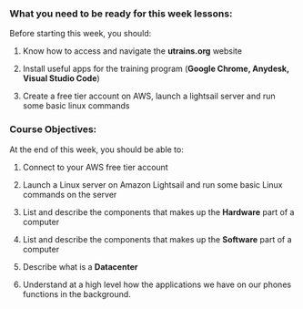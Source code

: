 ### **What you need to be ready for this week lessons:**

Before starting this week, you should:

1.  Know how to access and navigate the **utrains.org** website
    
2.  Install useful apps for the training program (**Google Chrome, Anydesk, Visual Studio Code**)
    
3.  Create a free tier account on AWS, launch a lightsail server and run some basic linux commands
    

### **Course Objectives:**

At the end of this week, you should be able to:

1.  Connect to your AWS free tier account
    
2.  Launch a Linux server on Amazon Lightsail and run some basic Linux commands on the server
    
3.  List and describe the components that makes up the **Hardware** part of a computer
    
4.  List and describe the components that makes up the **Software** part of a computer
    
5.  Describe what is a **Datacenter**
    
6.  Understand at a high level how the applications we have on our phones functions in the background.
